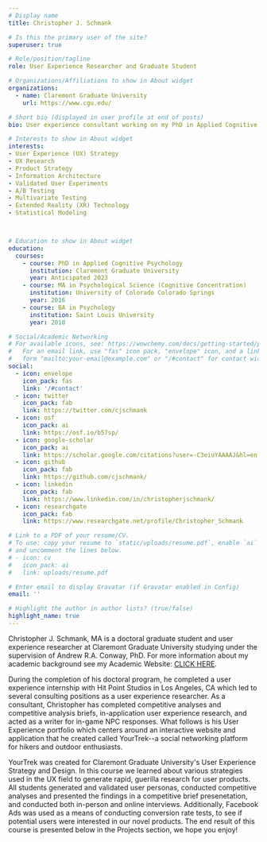 ```yaml
---
# Display name
title: Christopher J. Schmank

# Is this the primary user of the site?
superuser: true

# Role/position/tagline
role: User Experience Researcher and Graduate Student

# Organizations/Affiliations to show in About widget
organizations:
  - name: Claremont Graduate University
    url: https://www.cgu.edu/

# Short bio (displayed in user profile at end of posts)
bio: User experience consultant working on my PhD in Applied Cognitive Psychology. My academic research interests include psychometrics and statistical modeling, as well as the impact of emotion regulation and stress on cognitive ability. Learn more at my Academic Website **cjschmank.netlify.app**

# Interests to show in About widget
interests:
- User Experience (UX) Strategy 
- UX Research
- Product Strategy
- Information Architecture
- Validated User Experiments
- A/B Testing 
- Multivariate Testing
- Extended Reality (XR) Technology
- Statistical Modeling



# Education to show in About widget
education:
  courses:
    - course: PhD in Applied Cognitive Psychology
      institution: Claremont Graduate University
      year: Anticipated 2023
    - course: MA in Psychological Science (Cognitive Concentration)
      institution: University of Colorado Colorado Springs
      year: 2016
    - course: BA in Psychology
      institution: Saint Louis University
      year: 2010

# Social/Academic Networking
# For available icons, see: https://wowchemy.com/docs/getting-started/page-builder/#icons
#   For an email link, use "fas" icon pack, "envelope" icon, and a link in the
#   form "mailto:your-email@example.com" or "/#contact" for contact widget.
social:
  - icon: envelope
    icon_pack: fas
    link: '/#contact'
  - icon: twitter
    icon_pack: fab
    link: https://twitter.com/cjschmank
  - icon: osf
    icon_pack: ai
    link: https://osf.io/b57sp/
  - icon: google-scholar
    icon_pack: ai
    link: https://scholar.google.com/citations?user=-C3eiuYAAAAJ&hl=en
  - icon: github
    icon_pack: fab
    link: https://github.com/cjschmank/
  - icon: linkedin
    icon_pack: fab
    link: https://www.linkedin.com/in/christopherjschmank/
  - icon: researchgate
    icon_pack: fab
    link: https://www.researchgate.net/profile/Christopher_Schmank

# Link to a PDF of your resume/CV.
# To use: copy your resume to `static/uploads/resume.pdf`, enable `ai` icons in `params.toml`,
# and uncomment the lines below.
# - icon: cv
#   icon_pack: ai
#   link: uploads/resume.pdf

# Enter email to display Gravatar (if Gravatar enabled in Config)
email: ''

# Highlight the author in author lists? (true/false)
highlight_name: true
---
```


Christopher J. Schmank, MA is a doctoral graduate student and user experience researcher at Claremont Graduate University studying under the supervision of Andrew R.A. Conway, PhD. For more information about my academic background see my Academic Website: <a href="https://cjschmank.netlify.app" target="_blank"> CLICK HERE</a>.

During the completion of his doctoral program, he completed a user experience internship with Hit Point Studios in Los Angeles, CA which led to several consulting positions as a user experience researcher. As a consultant, Christopher has completed competitive analyses and competitive analysis briefs, in-application user experience research, and acted as a writer for in-game NPC responses. What follows is his User Experience portfolio which centers around an interactive website and application that he created called YourTrek--a social networking platform for hikers and outdoor enthusiasts. 

YourTrek was created for Claremont Graduate University's User Experience Strategy and Design. In this course we learned about various strategies used in the UX field to generate rapid, guerilla research for user products. All students generated and validated user personas, conducted competitive analyses and presented the findings in a competitive brief presenetation, and conducted both in-person and online interviews. Additionally, Facebook Ads was used as a means of conducting conversion rate tests, to see if potential users were interested in our novel products. The end result of this course is presented below in the Projects section, we hope you enjoy! 
